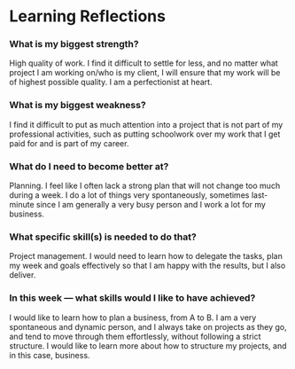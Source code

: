 # Learning Reflections
### What is my biggest strength?
High quality of work. I find it difficult to settle for less, and no matter what project I am working on/who is my client, I will ensure that my work will be of highest possible quality. I am a perfectionist at heart.

### What is my biggest weakness?
I find it difficult to put as much attention into a project that is not part of my professional activities, such as putting schoolwork over my work that I get paid for and is part of my career.

### What do I need to become better at?
Planning. I feel like I often lack a strong plan that will not change too much during a week. I do a lot of things very spontaneously, sometimes last-minute since I am generally a very busy person and I work a lot for my business.

### What specific skill(s) is needed to do that?
Project management. I would need to learn how to delegate the tasks, plan my week and goals effectively so that I am happy with the results, but I also deliver.

### In this week — what skills would I like to have achieved?
I would like to learn how to plan a business, from A to B. I am a very spontaneous and dynamic person, and I always take on projects as they go, and tend to move through them effortlessly, without following a strict structure. I would like to learn more about how to structure my projects, and in this case, business.
